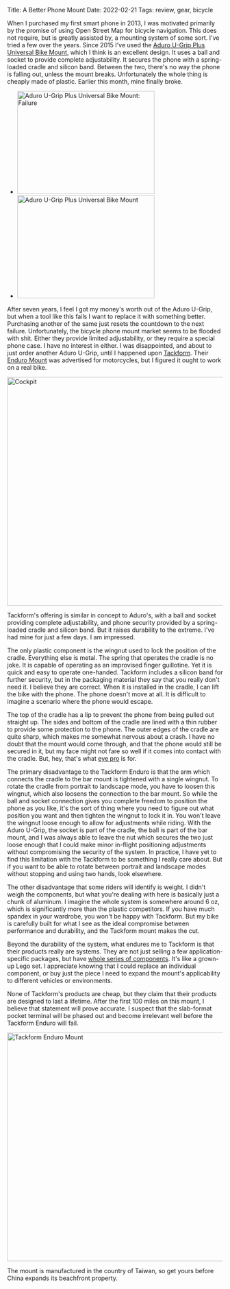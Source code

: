 Title: A Better Phone Mount
Date: 2022-02-21
Tags: review, gear, bicycle

When I purchased my first smart phone in 2013, I was motivated primarily by the promise of using Open Street Map for bicycle navigation. This does not require, but is greatly assisted by, a mounting system of some sort. I've tried a few over the years. Since 2015 I've used the [Aduro U-Grip Plus Universal Bike Mount](https://www.aduroproducts.com/products/u-grip-plus-bike-mount), which I think is an excellent design. It uses a ball and socket to provide complete adjustability. It secures the phone with a spring-loaded cradle and silicon band. Between the two, there's no way the phone is falling out, unless the mount breaks. Unfortunately the whole thing is cheaply made of plastic. Earlier this month, mine finally broke.

<ul class="thumbs">
    <li>
        <a href="https://www.flickr.com/photos/pigmonkey/51897193640/in/dateposted/" title="Aduro U-Grip Plus Universal Bike Mount: Failure"><img src="https://live.staticflickr.com/65535/51897193640_970675f633_n.jpg" width="320" height="240" alt="Aduro U-Grip Plus Universal Bike Mount: Failure"></a>
    </li>
    <li>
        <a href="https://www.flickr.com/photos/pigmonkey/51896542061/in/dateposted/" title="Aduro U-Grip Plus Universal Bike Mount"><img src="https://live.staticflickr.com/65535/51896542061_6159a9f7c6_n.jpg" width="320" height="240" alt="Aduro U-Grip Plus Universal Bike Mount"></a>
    </li>
</ul>

After seven years, I feel I got my money's worth out of the Aduro U-Grip, but when a tool like this fails I want to replace it with something better. Purchasing another of the same just resets the countdown to the next failure. Unfortunately, the bicycle phone mount market seems to be flooded with shit. Either they provide limited adjustability, or they require a special phone case. I have no interest in either. I was disappointed, and about to just order another Aduro U-Grip, until I happened upon [Tackform](https://www.tackform.com/). Their [Enduro Mount](https://www.tackform.com/products/motorcycle-phone-mount) was advertised for motorcycles, but I figured it ought to work on a real bike.

<a href="https://www.flickr.com/photos/pigmonkey/51896547601/in/dateposted/" title="Cockpit"><img src="https://live.staticflickr.com/65535/51896547601_fa04bcc8c4_c.jpg" width="800" height="533" alt="Cockpit"></a>

Tackform's offering is similar in concept to Aduro's, with a ball and socket providing complete adjustability, and phone security provided by a spring-loaded cradle and silicon band. But it raises durability to the extreme. I've had mine for just a few days. I am impressed.

The only plastic component is the wingnut used to lock the position of the cradle. Everything else is metal. The spring that operates the cradle is no joke. It is capable of operating as an improvised finger guillotine. Yet it is quick and easy to operate one-handed. Tackform includes a silicon band for further security, but in the packaging material they say that you really don't need it. I believe they are correct. When it is installed in the cradle, I can lift the bike with the phone. The phone doesn't move at all. It is difficult to imagine a scenario where the phone would escape.

The top of the cradle has a lip to prevent the phone from being pulled out straight up. The sides and bottom of the cradle are lined with a thin rubber to provide some protection to the phone. The outer edges of the cradle are quite sharp, which makes me somewhat nervous about a crash. I have no doubt that the mount would come through, and that the phone would still be secured in it, but my face might not fare so well if it comes into contact with the cradle. But, hey, that's what [eye pro](/2018/11/laser-red/) is for.

The primary disadvantage to the Tackform Enduro is that the arm which connects the cradle to the bar mount is tightened with a single wingnut. To rotate the cradle from portrait to landscape mode, you have to loosen this wingnut, which also loosens the connection to the bar mount. So while the ball and socket connection gives you complete freedom to position the phone as you like, it's the sort of thing where you need to figure out what position you want and then tighten the wingnut to lock it in. You won't leave the wingnut loose enough to allow for adjustments while riding. With the Aduro U-Grip, the socket is part of the cradle, the ball is part of the bar mount, and I was always able to leave the nut which secures the two just loose enough that I could make minor in-flight positioning adjustments without compromising the security of the system. In practice, I have yet to find this limitation with the Tackform to be something I really care about. But if you want to be able to rotate between portrait and landscape modes without stopping and using two hands, look elsewhere.

The other disadvantage that some riders will identify is weight. I didn't weigh the components, but what you're dealing with here is basically just a chunk of aluminum. I imagine the whole system is somewhere around 6 oz, which is significantly more than the plastic competitors. If you have much spandex in your wardrobe, you won't be happy with Tackform. But my bike is carefully built for what I see as the ideal compromise between performance and durability, and the Tackform mount makes the cut.

Beyond the durability of the system, what endures me to Tackform is that their products really are systems. They are not just selling a few application-specific packages, but have [whole series of components](https://www.tackform.com/collections/enduro-components-20mm). It's like a grown-up Lego set. I appreciate knowing that I could replace an individual component, or buy just the piece I need to expand the mount's applicability to different vehicles or environments.

None of Tackform's products are cheap, but they claim that their products are designed to last a lifetime. After the first 100 miles on this mount, I believe that statement will prove accurate. I suspect that the slab-format pocket terminal will be phased out and become irrelevant well before the Tackform Enduro will fail.

<a href="https://www.flickr.com/photos/pigmonkey/51896893559/in/dateposted/" title="Tackform Enduro Mount"><img src="https://live.staticflickr.com/65535/51896893559_73cda03542_c.jpg" width="800" height="533" alt="Tackform Enduro Mount"></a>

The mount is manufactured in the country of Taiwan, so get yours before China expands its beachfront property.
